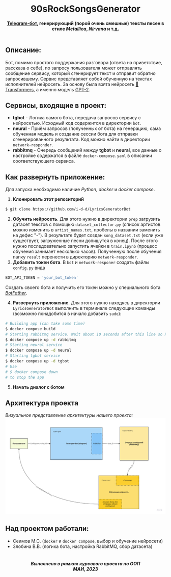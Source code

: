 <h1 align=center>
    90sRockSongsGenerator
</h1>

<h4 align=center>
    <a href=https://t.me/rock90generator_bot>Telegram-бот</a>, генерирующий (порой очень смешные) тексты песен в стиле <i>Metallica</i>, <i>Nirvana</i> и т.д.
    <br>
    <br>
</h4>

## Описание:

Бот, помимо простого поддержания разговора (ответа на приветствие, рассказа о себе), по запросу пользователя может отправлять сообщение сервису, который сгенерирует текст и отправит обратно запросившему. Сервис представляет собой обученную на текстах исполнителей нейросеть. За основу была взята нейросеть [🤗 Transformers](https://github.com/huggingface/transformers), а именно модель [GPT-2](https://huggingface.co/gpt2).

## Сервисы, входящие в проект:

 * **tgbot** - Логика самого бота, передача запросов сервису с нейросетью. Исходный код содержится в директории ``bot``.
 * **neural** - Приём запросов (полученных от бота) на генерацию, сама обученная модель и создание сессии бота для отправки сгенерированного результата. Код можно найти в директории ``network-responder``.
 * **rabbitmq** - Очередь сообщений между **tgbot** и **neural**, все данные о настройке содержатся в файле ``docker-compose.yaml`` в описании соответствующего сервиса.

## Как развернуть приложение:

Для запуска необходимо наличие *Python*, *docker* и *docker compose*.

1. **Клонировать этот репозиторий** 
```bash
$ git clone https://github.com/i-d-d/LyricsGeneratorBot
```
2. **Обучить нейросеть**. Для этого нужно в директории ``prep`` загрузить датасет текстов с помощью ``dataset_collector.py`` (список артистов можно изменить в ``artist_names.txt``, пробелы в названии заменить на дефис "-"). В результате будет создан ``song_dataset.txt`` (если уже существует, загруженные песни допишутся в конец). После этого нужно последовательно запустить ячейки в ``train.ipynb`` (процесс обучения занимает несколько часов). Полученную после обучения папку ``result`` перенести в директорию ``network-responder``.
3. **Добавить токен бота**. В ``bot`` и ``network-responer`` создать файлы ``config.py`` вида 
```python
BOT_API_TOKEN = 'your_bot_token'
```  
Создать своего бота и получить его токен можно у специального бота [*BotFather*](https://t.me/BotFather).

4. **Развернуть приложение**. Для этого нужно находясь в директории ``LyricsGeneratorBot`` выполнить в терминале следующие команды (возможно понадобится в начало добавить ``sudo``):
```bash
# Building app (can take some time)
$ docker compose build
# Starting rabbitmq service. Wait about 10 seconds after this line so RabbitMQ can start properly
$ docker compose up -d rabbitmq
# Starting neural service
$ docker compose up -d neural
# Starting tgbot service
$ docker compose up -d tgbot
# Use
# $ docker compose down
# to stop the app
```
5. **Начать диалог с ботом**

## Архитектура проекта

*Визуальное представление архитектуры нашего проекта:*
![Arch](./arch.jpg)

## Над проектом работали:

 - Сеимов М.С. (``docker`` и ``docker compose``, выбор и обучение нейросети)
 - Злобина В.В. (логика бота, настройка RabbitMQ, сбор датасета)

 <h4 align=center>
    <br>
    <i>Выполнено в рамках курсового проекта по ООП
    <br>
    МАИ, 2023</i>
</h4>